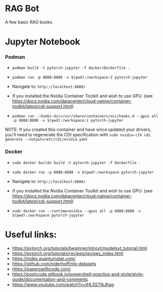 # RAG Bot
A few basic RAG books.

# Jupyter Notebook

### Podman
- `podman build -t pytorch-jupyter -f docker/Dockerfile .`
- `podman run -p 8888:8888 -v $(pwd):/workspace:Z pytorch-jupyter`

- Navigate to: 
`http://localhost:8888/`

- If you installed the Nvidia Container Toolkit and wish to use GPU: (see https://docs.nvidia.com/datacenter/cloud-native/container-toolkit/latest/cdi-support.html)

- `podman run --hooks-dir=/usr/share/containers/oci/hooks.d --gpus all -p 8888:8888 -v $(pwd):/workspace:z pytorch-jupyter`

NOTE: If you created this container and have since updated your drivers, you'll need to regenerate the CDI specification with `sudo nvidia-ctk cdi generate --output=/etc/cdi/nvidia.yaml`

### Docker
- `sudo docker buildx build -t pytorch-jupyter -f Dockerfile .`
- `sudo docker run -p 8888:8888 -v $(pwd):/workspace pytorch-jupyter`

- Navigate to: 
`http://localhost:8888/`

- If you installed the Nvidia Container Toolkit and wish to use GPU: (see https://docs.nvidia.com/datacenter/cloud-native/container-toolkit/latest/cdi-support.html)
- `sudo docker run --runtime=nvidia --gpus all -p 8888:8888 -v $(pwd):/workspace pytorch-jupyter`

# Useful links:
- https://pytorch.org/tutorials/beginner/introyt/modelsyt_tutorial.html
- https://pytorch.org/tutorials/recipes/recipes_index.html
- https://index.quantumstat.com/
- https://github.com/niderhoff/nlp-datasets
- https://paperswithcode.com/
- https://poshcode.gitbook.io/powershell-practice-and-style/style-guide/documentation-and-comments
- https://www.youtube.com/watch?v=tHL5STNJKag
